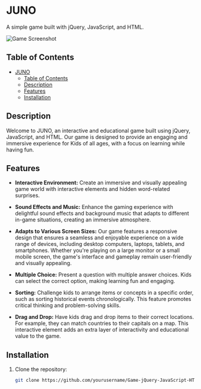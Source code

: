 # JUNO

A simple game built with jQuery, JavaScript, and HTML.

![Game Screenshot](screenshot.png)

## Table of Contents

- [JUNO](#juno)
  - [Table of Contents](#table-of-contents)
  - [Description](#description)
  - [Features](#features)
  - [Installation](#installation)

## Description

Welcome to JUNO, an interactive and educational game built using jQuery, JavaScript, and HTML. Our game is designed to provide an engaging and immersive experience for Kids of all ages, with a focus on learning while having fun.


## Features

- **Interactive Environment:** Create an immersive and visually appealing game world with interactive elements and hidden word-related surprises.

- **Sound Effects and Music:** Enhance the gaming experience with delightful sound effects and background music that adapts to different in-game situations, creating an immersive atmosphere.
  
-  **Adapts to Various Screen Sizes:** Our game features a responsive design that ensures a seamless and enjoyable experience on a wide range of devices, including desktop computers, laptops, tablets, and smartphones. Whether you're playing on a large monitor or a small mobile screen, the game's interface and gameplay remain user-friendly and visually appealing.
  
- **Multiple Choice:** Present a question with multiple answer choices. Kids can select the correct option, making learning fun and engaging.

- **Sorting:** Challenge kids to arrange items or concepts in a specific order, such as sorting historical events chronologically. This feature promotes critical thinking and problem-solving skills.

- **Drag and Drop:** Have kids drag and drop items to their correct locations. For example, they can match countries to their capitals on a map. This interactive element adds an extra layer of interactivity and educational value to the game.

## Installation

1. Clone the repository:

   ```bash
   git clone https://github.com/yourusername/Game-jQuery-JavaScript-HTML.git


